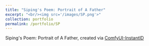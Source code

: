 ```yaml
---
title: "Siping's Poem: Portrait of A Father"
excerpt: "<br/><img src='/images/SP.png'>"
collection: portfolio
permalink: /portfolio/SP
---
```


Siping's Poem: Portrait of A Father, created via [ComfyUI-InstantID](https://github.com/ZHO-ZHO-ZHO/ComfyUI-InstantID)

